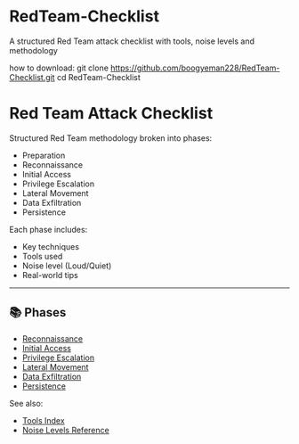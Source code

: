 # RedTeam-Checklist
A structured Red Team attack checklist with tools, noise levels and methodology

how to download:
git clone https://github.com/boogyeman228/RedTeam-Checklist.git
cd RedTeam-Checklist


# Red Team Attack Checklist

Structured Red Team methodology broken into phases:
- Preparation
- Reconnaissance
- Initial Access
- Privilege Escalation
- Lateral Movement
- Data Exfiltration
- Persistence

Each phase includes:
- Key techniques
- Tools used
- Noise level (Loud/Quiet)
- Real-world tips

---

## 📚 Phases
- [Reconnaissance](./0-Reconnaissance.md)
- [Initial Access](./1-InitialAccess.md)
- [Privilege Escalation](./2-PrivilegeEscalation.md)
- [Lateral Movement](./3-LateralMovement.md)
- [Data Exfiltration](./4-DataExfiltration.md)
- [Persistence](./5-Persistence.md)

See also:
- [Tools Index](./TOOLS.md)
- [Noise Levels Reference](./noise-levels.md)
